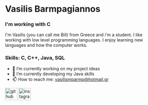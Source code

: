 # Vasilis Barmpagiannos
### I'm working with C
I'm Vasilis (you can call me Bill) from Greece and i'm a student. I like working with low level programming languages. I enjoy learning new languages and how the computer works.

### Skills: C, C++, Java, SQL

- 🔭 I’m currently working on my project ideas
- 🌱 I’m currently developing my Java skills
- 📫 How to reach me: vasilismparmp@hotmail.gr


[<img src='https://cdn.jsdelivr.net/npm/simple-icons@3.0.1/icons/github.svg' alt='github' height='40'>](https://github.com/barmpagiannos)  [<img src='https://cdn.jsdelivr.net/npm/simple-icons@3.0.1/icons/instagram.svg' alt='instagram' height='40'>](https://www.instagram.com/vasilis_mpgn/)  

